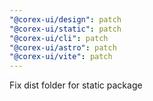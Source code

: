 ```yaml
---
"@corex-ui/design": patch
"@corex-ui/static": patch
"@corex-ui/cli": patch
"@corex-ui/astro": patch
"@corex-ui/vite": patch
---
```


Fix dist folder for static package
